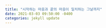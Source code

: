 ```yaml
---
title: "시작하는 마음과 끝의 마음이 일치하는 그날까지"
date: 2021-03-03 09:50:00 -0400
categories: jekyll update
---
```

